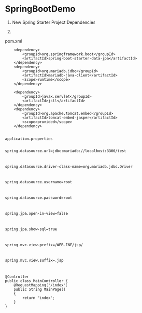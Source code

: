 # SpringBootDemo

1. New Spring Starter Project Dependencies


2.

pom.xml

		<dependency>
			<groupId>org.springframework.boot</groupId>
			<artifactId>spring-boot-starter-data-jpa</artifactId>
		</dependency>
		<dependency>
			<groupId>org.mariadb.jdbc</groupId>
			<artifactId>mariadb-java-client</artifactId>
			<scope>runtime</scope>
		</dependency>
    
		<dependency>
			<groupId>javax.servlet</groupId>
			<artifactId>jstl</artifactId>
		</dependency>
		<dependency>
			<groupId>org.apache.tomcat.embed</groupId>
			<artifactId>tomcat-embed-jasper</artifactId>
			<scope>provided</scope>
		</dependency>

<code>
application.properties

spring.datasource.url=jdbc:mariadb://localhost:3306/test

spring.datasource.driver-class-name=org.mariadb.jdbc.Driver

spring.datasource.username=root

spring.datasource.password=root

spring.jpa.open-in-view=false

spring.jpa.show-sql=true

spring.mvc.view.prefix=/WEB-INF/jsp/

spring.mvc.view.suffix=.jsp

</code>

<code>
@Controller
public class MainController {	
	@RequestMapping("/index")
	public String MainPage()
	{	
		return "index";
	}
}
</code>
